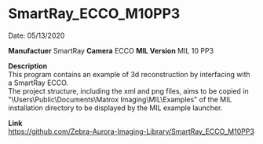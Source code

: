 # SmartRay_ECCO_M10PP3

Date: 05/13/2020

**Manufactuer** SmartRay 
**Camera** ECCO
**MIL Version** MIL 10 PP3  

**Description**  
This program contains an example of 3d reconstruction by interfacing with a SmartRay ECCO.  
The project structure, including the xml and png files, aims to be copied in "\Users\Public\Documents\Matrox Imaging\MIL\Examples" of the MIL installation directory to be displayed by the MIL example launcher.

**Link**  
https://github.com/Zebra-Aurora-Imaging-Library/SmartRay_ECCO_M10PP3
